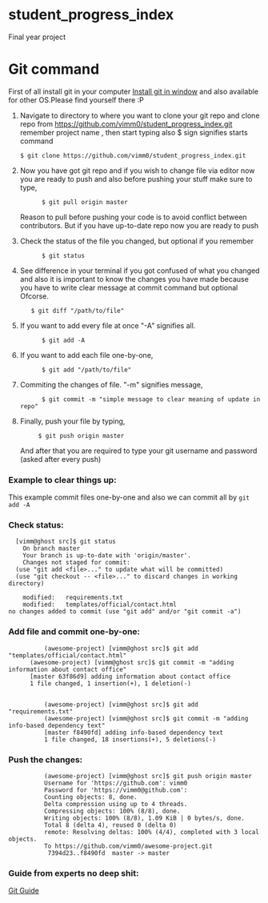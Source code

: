 # student_progress_index
Final year project

# Git command
First of  all install git in your computer
 [Install git in window](https://www.atlassian.com/git/tutorials/install-git#windows) and also available for other OS.Please find yourself there :P
1.  Navigate to directory to where you want to clone your git repo and clone repo from https://github.com/vimm0/student_progress_index.git remember project name , then start typing also $ sign signifies starts command

    ```
    $ git clone https://github.com/vimm0/student_progress_index.git
    ```

2. Now you have got git repo and if you wish to change file via editor now you are ready to push and also before pushing your stuff
   make sure to type,

    ```
          $ git pull origin master

    ```
    Reason to pull before pushing your code is to avoid conflict between contributors. But if you have up-to-date repo now you are ready to push
3. Check the status of the file you changed, but optional if you remember
    ```
          $ git status

    ```
4. See difference in your terminal if you got confused of what you changed and also it is important to know the changes you have made because you have to write clear message at commit command but optional Ofcorse.
    ```
       $ git diff "/path/to/file"

    ```
5. If you want to add every file at once "-A" signifies all.
    ```
          $ git add -A

    ```
6. If you want to add each file one-by-one,
    ```
          $ git add "/path/to/file"

    ```
7. Commiting the changes of file. "-m" signifies message,
    ```
          $ git commit -m "simple message to clear meaning of update in repo"

    ```
8. Finally, push your file by typing,
     ```
          $ git push origin master

    ```
    And after that you are required to type your git username and password (asked after every push)
          
### Example to clear things up:
This example commit files one-by-one and also we can commit all by ``git add -A``
 
### Check status:
```
  [vimm@ghost src]$ git status
	On branch master
	Your branch is up-to-date with 'origin/master'.
	Changes not staged for commit:
  (use "git add <file>..." to update what will be committed)
  (use "git checkout -- <file>..." to discard changes in working directory)

	modified:   requirements.txt
	modified:   templates/official/contact.html
no changes added to commit (use "git add" and/or "git commit -a")

```
### Add file and commit one-by-one:
```
          (awesome-project) [vimm@ghost src]$ git add "templates/official/contact.html"
	  (awesome-project) [vimm@ghost src]$ git commit -m "adding information about contact office"
	  [master 63f86d9] adding information about contact office
	  1 file changed, 1 insertion(+), 1 deletion(-)

    
          (awesome-project) [vimm@ghost src]$ git add "requirements.txt" 
          (awesome-project) [vimm@ghost src]$ git commit -m "adding info-based dependency text"
          [master f8490fd] adding info-based dependency text
          1 file changed, 18 insertions(+), 5 deletions(-)

```
### Push the changes:
```
          (awesome-project) [vimm@ghost src]$ git push origin master
		  Username for 'https://github.com': vimm0
		  Password for 'https://vimm0@github.com': 
		  Counting objects: 8, done.
		  Delta compression using up to 4 threads.
		  Compressing objects: 100% (8/8), done.
		  Writing objects: 100% (8/8), 1.09 KiB | 0 bytes/s, done.
		  Total 8 (delta 4), reused 0 (delta 0)
		  remote: Resolving deltas: 100% (4/4), completed with 3 local objects.
		  To https://github.com/vimm0/awesome-project.git
		   7394d23..f8490fd  master -> master

```
### Guide from experts no deep shit:
 [Git Guide](http://rogerdudler.github.io/git-guide/)
